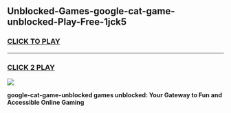 
## Unblocked-Games-google-cat-game-unblocked-Play-Free-1jck5
<h3>
<a href="https://premium76.site?title=google-cat-game-unblocked&ref=18A">CLICK TO PLAY</a></h3>
<hr>

<h3>
<a href="https://premium76.site?title=google-cat-game-unblocked&ref=18A">CLICK 2 PLAY</a>
  
</h3>

<a href="https://premium76.site?title=google-cat-game-unblocked&ref=18A"><img src="https://clearcache.store/games.png"></a>


**google-cat-game-unblocked games unblocked: Your Gateway to Fun and Accessible Online Gaming**
